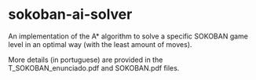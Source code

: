 # sokoban-ai-solver
An implementation of the A* algorithm to solve a specific SOKOBAN game level in an optimal way (with the least amount of moves).

More details (in portuguese) are provided in the T_SOKOBAN_enunciado.pdf and SOKOBAN.pdf files.
